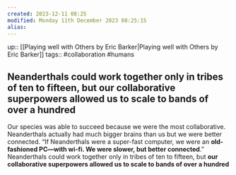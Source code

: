 ```yaml
---
created: 2023-12-11 08:25
modified: Monday 11th December 2023 08:25:15
alias:
---
```

up::  [[Playing well with Others by Eric Barker|Playing well with Others by Eric Barker]]
tags:: #collaboration #humans

## Neanderthals could work together only in tribes of ten to fifteen, but our collaborative superpowers allowed us to scale to bands of over a hundred

Our species was able to succeed because we were the most collaborative. Neanderthals actually had much bigger brains than us but we were better connected.
“If Neanderthals were a super-fast computer, we were an **old-fashioned PC—with wi-fi. We were slower, but better connected**.”
Neanderthals could work together only in tribes of ten to fifteen, but **our collaborative superpowers allowed us to scale to bands of over a hundred**
